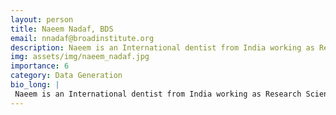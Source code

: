 ```yaml
---
layout: person
title: Naeem Nadaf, BDS
email: nnadaf@broadinstitute.org
description: Naeem is an International dentist from India working as Research Scientist 1 in the Macosko lab. Naeem is working on snRNA seq experiments and he has created and optimized various snRNA seq and ...
img: assets/img/naeem_nadaf.jpg
importance: 6
category: Data Generation
bio_long: |
 Naeem is an International dentist from India working as Research Scientist 1 in the Macosko lab. Naeem is working on snRNA seq experiments and he has created and optimized various snRNA seq and spatial protocols.
---
```

